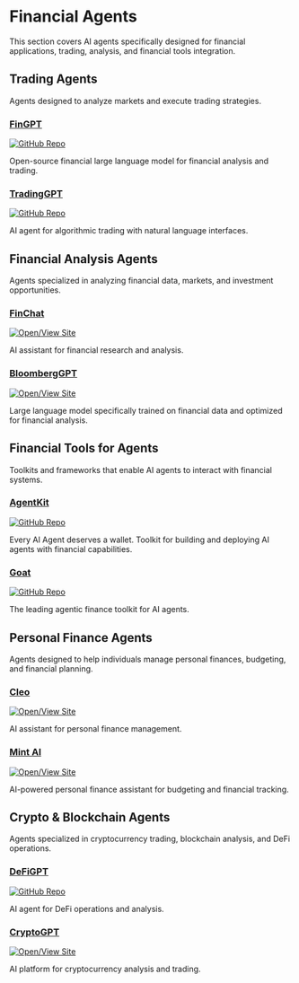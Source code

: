 # Financial Agents

This section covers AI agents specifically designed for financial applications, trading, analysis, and financial tools integration.

## Trading Agents

Agents designed to analyze markets and execute trading strategies.

### [FinGPT](https://github.com/AI4Finance-Foundation/FinGPT)

[![GitHub Repo](https://img.shields.io/badge/GitHub-black?style=flat-square&logo=github)](https://github.com/AI4Finance-Foundation/FinGPT)

Open-source financial large language model for financial analysis and trading.

### [TradingGPT](https://github.com/zhongkaifu/TradingGPT)

[![GitHub Repo](https://img.shields.io/badge/GitHub-black?style=flat-square&logo=github)](https://github.com/zhongkaifu/TradingGPT)

AI agent for algorithmic trading with natural language interfaces.

## Financial Analysis Agents

Agents specialized in analyzing financial data, markets, and investment opportunities.

### [FinChat](https://finchat.io/)

[![Open/View Site](https://img.shields.io/badge/Open/View%20Site-blue?style=flat-square&logo=link)](https://finchat.io/)

AI assistant for financial research and analysis.

### [BloombergGPT](https://www.bloomberg.com/company/press/bloomberggpt-50-billion-parameter-llm-tuned-finance/)

[![Open/View Site](https://img.shields.io/badge/Open/View%20Site-blue?style=flat-square&logo=link)](https://www.bloomberg.com/company/press/bloomberggpt-50-billion-parameter-llm-tuned-finance/)

Large language model specifically trained on financial data and optimized for financial analysis.

## Financial Tools for Agents

Toolkits and frameworks that enable AI agents to interact with financial systems.

### [AgentKit](https://github.com/coinbase/agentkit)

[![GitHub Repo](https://img.shields.io/badge/GitHub-black?style=flat-square&logo=github)](https://github.com/coinbase/agentkit)

Every AI Agent deserves a wallet. Toolkit for building and deploying AI agents with financial capabilities.

### [Goat](https://github.com/goat-sdk/goat)

[![GitHub Repo](https://img.shields.io/badge/GitHub-black?style=flat-square&logo=github)](https://github.com/goat-sdk/goat)

The leading agentic finance toolkit for AI agents.

## Personal Finance Agents

Agents designed to help individuals manage personal finances, budgeting, and financial planning.

### [Cleo](https://www.meetcleo.com/)

[![Open/View Site](https://img.shields.io/badge/Open/View%20Site-blue?style=flat-square&logo=link)](https://www.meetcleo.com/)

AI assistant for personal finance management.

### [Mint AI](https://mint.intuit.com/)

[![Open/View Site](https://img.shields.io/badge/Open/View%20Site-blue?style=flat-square&logo=link)](https://mint.intuit.com/)

AI-powered personal finance assistant for budgeting and financial tracking.

## Crypto & Blockchain Agents

Agents specialized in cryptocurrency trading, blockchain analysis, and DeFi operations.

### [DeFiGPT](https://github.com/proximal-labs/defigpt)

[![GitHub Repo](https://img.shields.io/badge/GitHub-black?style=flat-square&logo=github)](https://github.com/proximal-labs/defigpt)

AI agent for DeFi operations and analysis.

### [CryptoGPT](https://cryptogpt.org/)

[![Open/View Site](https://img.shields.io/badge/Open/View%20Site-blue?style=flat-square&logo=link)](https://cryptogpt.org/)

AI platform for cryptocurrency analysis and trading.

